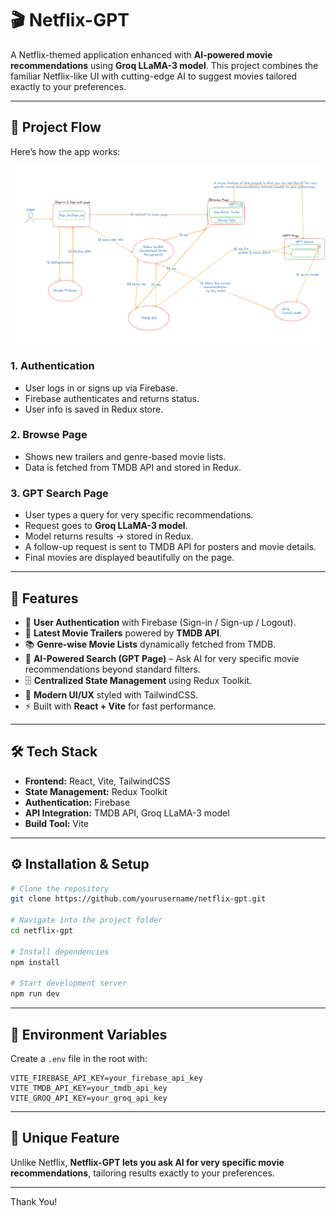 # 🎬 Netflix-GPT

A Netflix-themed application enhanced with **AI-powered movie recommendations** using **Groq LLaMA-3 model**. This project combines the familiar Netflix-like UI with cutting-edge AI to suggest movies tailored exactly to your preferences.

---

## 🔄 Project Flow

Here’s how the app works:

![Project Flow Diagram](./images/net_project-flow.png)

### **1. Authentication**

* User logs in or signs up via Firebase.
* Firebase authenticates and returns status.
* User info is saved in Redux store.

### **2. Browse Page**

* Shows new trailers and genre-based movie lists.
* Data is fetched from TMDB API and stored in Redux.

### **3. GPT Search Page**

* User types a query for very specific recommendations.
* Request goes to **Groq LLaMA-3 model**.
* Model returns results → stored in Redux.
* A follow-up request is sent to TMDB API for posters and movie details.
* Final movies are displayed beautifully on the page.

---

## 🚀 Features

* 🔑 **User Authentication** with Firebase (Sign-in / Sign-up / Logout).
* 🎥 **Latest Movie Trailers** powered by **TMDB API**.
* 📚 **Genre-wise Movie Lists** dynamically fetched from TMDB.
* 🤖 **AI-Powered Search (GPT Page)** – Ask AI for very specific movie recommendations beyond standard filters.
* 🗄️ **Centralized State Management** using Redux Toolkit.
* 🎨 **Modern UI/UX** styled with TailwindCSS.
* ⚡ Built with **React + Vite** for fast performance.

---

## 🛠️ Tech Stack

* **Frontend:** React, Vite, TailwindCSS
* **State Management:** Redux Toolkit
* **Authentication:** Firebase
* **API Integration:** TMDB API, Groq LLaMA-3 model
* **Build Tool:** Vite

---


## ⚙️ Installation & Setup

```bash
# Clone the repository
git clone https://github.com/yourusername/netflix-gpt.git

# Navigate into the project folder
cd netflix-gpt

# Install dependencies
npm install

# Start development server
npm run dev
```

---

## 🔑 Environment Variables

Create a `.env` file in the root with:

```env
VITE_FIREBASE_API_KEY=your_firebase_api_key
VITE_TMDB_API_KEY=your_tmdb_api_key
VITE_GROQ_API_KEY=your_groq_api_key
```

---

## 🎯 Unique Feature

Unlike Netflix, **Netflix-GPT lets you ask AI for very specific movie recommendations**, tailoring results exactly to your preferences.

---

Thank You!
